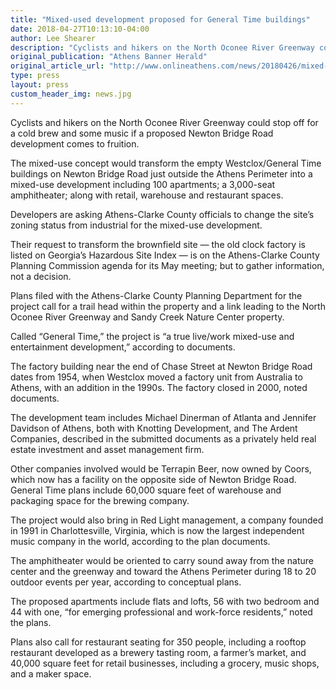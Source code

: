 ```yaml
---
title: "Mixed-used development proposed for General Time buildings"
date: 2018-04-27T10:13:10-04:00
author: Lee Shearer
description: "Cyclists and hikers on the North Oconee River Greenway could stop off for a cold brew and some music if a proposed Newton Bridge Road development comes to fruition."
original_publication: "Athens Banner Herald"
original_article_url: "http://www.onlineathens.com/news/20180426/mixed-used-development-proposed-for-general-time-buildings"
type: press
layout: press
custom_header_img: news.jpg
---
```


Cyclists and hikers on the North Oconee River Greenway could stop off for a cold brew and some music if a proposed Newton Bridge Road development comes to fruition.

The mixed-use concept would transform the empty Westclox/General Time buildings on Newton Bridge Road just outside the Athens Perimeter into a mixed-use development including 100 apartments; a 3,000-seat amphitheater; along with retail, warehouse and restaurant spaces.

Developers are asking Athens-Clarke County officials to change the site’s zoning status from industrial for the mixed-use development.

Their request to transform the brownfield site — the old clock factory is listed on Georgia’s Hazardous Site Index — is on the Athens-Clarke County Planning Commission agenda for its May meeting; but to gather information, not a decision.

Plans filed with the Athens-Clarke County Planning Department for the project call for a trail head within the property and a link leading to the North Oconee River Greenway and Sandy Creek Nature Center property.

Called “General Time,” the project is “a true live/work mixed-use and entertainment development,” according to documents.

The factory building near the end of Chase Street at Newton Bridge Road dates from 1954, when Westclox moved a factory unit from Australia to Athens, with an addition in the 1990s. The factory closed in 2000, noted documents.

The development team includes Michael Dinerman of Atlanta and Jennifer Davidson of Athens, both with Knotting Development, and The Ardent Companies, described in the submitted documents as a privately held real estate investment and asset management firm.

Other companies involved would be Terrapin Beer, now owned by Coors, which now has a facility on the opposite side of Newton Bridge Road. General Time plans include 60,000 square feet of warehouse and packaging space for the brewing company.

The project would also bring in Red Light management, a company founded in 1991 in Charlottesville, Virginia, which is now the largest independent music company in the world, according to the plan documents.

The amphitheater would be oriented to carry sound away from the nature center and the greenway and toward the Athens Perimeter during 18 to 20 outdoor events per year, according to conceptual plans.

The proposed apartments include flats and lofts, 56 with two bedroom and 44 with one, “for emerging professional and work-force residents,” noted the plans.

Plans also call for restaurant seating for 350 people, including a rooftop restaurant developed as a brewery tasting room, a farmer’s market, and 40,000 square feet for retail businesses, including a grocery, music shops, and a maker space.


